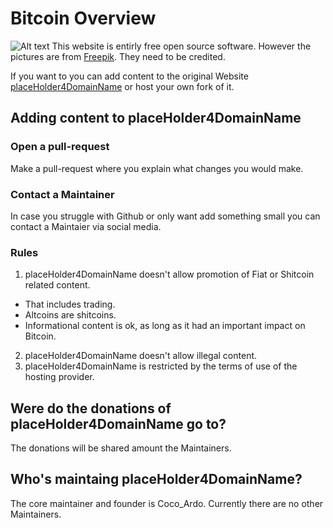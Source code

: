# Bitcoin Overview
![Alt text](pages/img.png?raw=true "BTCLOGO1")
This website is entirly free open source software. However the pictures are from [Freepik](https://www.freepik.com/). They need to be credited.

If you want to you can add content to the original Website [placeHolder4DomainName](#) or host your own fork of it.

## Adding content to placeHolder4DomainName
### Open a pull-request
Make a pull-request where you explain what changes you would make.
### Contact a Maintainer
In case you struggle with Github or only want add something small you can contact a Maintaier via social media.
### Rules
1. placeHolder4DomainName doesn't allow promotion of Fiat or Shitcoin related content.
* That includes trading.
* Altcoins are shitcoins.
* Informational content is ok, as long as it had an important impact on Bitcoin.
2. placeHolder4DomainName doesn't allow illegal content.
3. placeHolder4DomainName is restricted by the terms of use of the hosting provider.

## Were do the donations of placeHolder4DomainName go to?
The donations will be shared amount the Maintainers.

## Who's maintaing placeHolder4DomainName?
The core maintainer and founder is Coco_Ardo.
Currently there are no other Maintainers.
